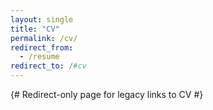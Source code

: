 ```yaml
---
layout: single
title: "CV"
permalink: /cv/
redirect_from:
  - /resume
redirect_to: /#cv
---
```


{# Redirect-only page for legacy links to CV #}
